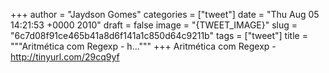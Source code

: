 
+++
author = "Jaydson Gomes"
categories = ["tweet"]
date = "Thu Aug 05 14:21:53 +0000 2010"
draft = false
image = "{TWEET_IMAGE}"
slug = "6c7d08f91ce465b41a8d6f141a1c850d64c9211b"
tags = ["tweet"]
title = """Aritmética com Regexp - h..."""
+++
Aritmética com Regexp - http://tinyurl.com/29cq9yf
